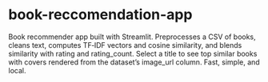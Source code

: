 # book-reccomendation-app
Book recommender app built with Streamlit. Preprocesses a CSV of books, cleans text, computes TF‑IDF vectors and cosine similarity, and blends similarity with rating and rating_count. Select a title to see top similar books with covers rendered from the dataset’s image_url column. Fast, simple, and local.
